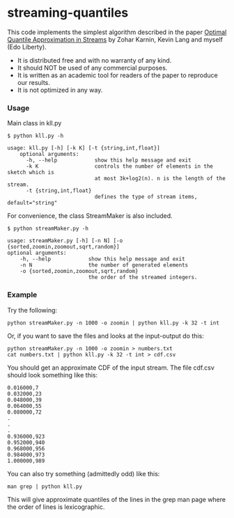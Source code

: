# streaming-quantiles

This code implements the simplest algorithm described in 
the paper [Optimal Quantile Approximation in Streams](http://arxiv.org/abs/1603.05346) by Zohar Karnin, Kevin Lang and myself (Edo Liberty).

* It is distributed free and with no warranty of any kind.
* It should NOT be used of any commercial purposes.
* It is written as an academic tool for readers of the paper to reproduce our results.
* It is not optimized in any way.

### Usage

Main class in kll.py
              
    $ python kll.py -h
    
    usage: kll.py [-h] [-k K] [-t {string,int,float}]
		optional arguments:
	      -h, --help            show this help message and exit
          -k K                  controls the number of elements in the sketch which is
                                at most 3k+log2(n). n is the length of the stream.
          -t {string,int,float}
                                defines the type of stream items, default="string"
                    
For convenience, the class StreamMaker is also included.
     
    $ python streamMaker.py -h
    
	usage: streamMaker.py [-h] [-n N] [-o {sorted,zoomin,zoomout,sqrt,random}]
	optional arguments:
        -h, --help            show this help message and exit
		-n N                  the number of generated elements
		-o {sorted,zoomin,zoomout,sqrt,random}
                       		  the order of the streamed integers.
              
### Example
Try the following:
	
	python streamMaker.py -n 1000 -o zoomin | python kll.py -k 32 -t int
	
Or, if you want to save the files and looks at the input-output do this: 
	
	
	python streamMaker.py -n 1000 -o zoomin > numbers.txt
	cat numbers.txt | python kll.py -k 32 -t int > cdf.csv

You should get an approximate CDF of the input stream. The file cdf.csv should look something like this:
	
	0.016000,7
	0.032000,23
	0.048000,39
	0.064000,55
	0.080000,72
	.
	.
	.
	0.936000,923
	0.952000,940
	0.968000,956
	0.984000,973
	1.000000,989 

You can also try something (admittedly odd) like this: 
    
    man grep | python kll.py
    
This will give approximate quantiles of the lines in the grep man page where the order of lines is lexicographic.
